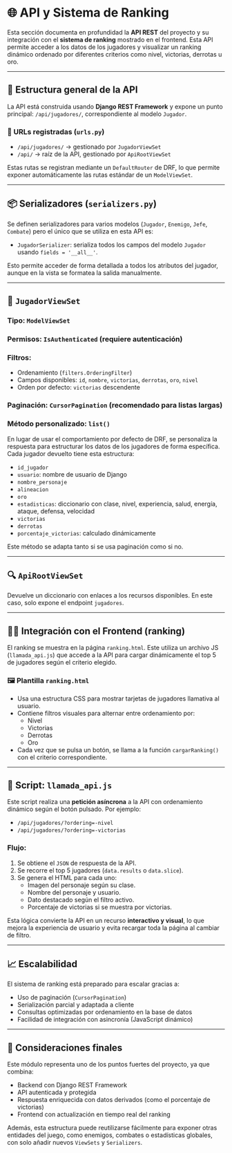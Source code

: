 # 🌐 API y Sistema de Ranking

Esta sección documenta en profundidad la **API REST** del proyecto y su integración con el **sistema de ranking**
mostrado en el frontend. Esta API permite acceder a los datos de los jugadores y visualizar un ranking dinámico ordenado
por diferentes criterios como nivel, victorias, derrotas u oro.

---

## 🧩 Estructura general de la API

La API está construida usando **Django REST Framework** y expone un punto principal: `/api/jugadores/`, correspondiente
al modelo `Jugador`.

### 🔗 URLs registradas (`urls.py`)

- `/api/jugadores/` → gestionado por `JugadorViewSet`
- `/api/` → raíz de la API, gestionado por `ApiRootViewSet`

Estas rutas se registran mediante un `DefaultRouter` de DRF, lo que permite exponer automáticamente las rutas estándar
de un `ModelViewSet`.

---

## 📦 Serializadores (`serializers.py`)

Se definen serializadores para varios modelos (`Jugador`, `Enemigo`, `Jefe`, `Combate`) pero el único que se utiliza en
esta API es:

- `JugadorSerializer`: serializa todos los campos del modelo `Jugador` usando `fields = '__all__'`.

Esto permite acceder de forma detallada a todos los atributos del jugador, aunque en la vista se formatea la salida
manualmente.

---

## 🔄 `JugadorViewSet`

### Tipo: `ModelViewSet`

### Permisos: `IsAuthenticated` (requiere autenticación)

### Filtros:

- Ordenamiento (`filters.OrderingFilter`)
- Campos disponibles: `id`, `nombre`, `victorias`, `derrotas`, `oro`, `nivel`
- Orden por defecto: `victorias` descendente

### Paginación: `CursorPagination` (recomendado para listas largas)

### Método personalizado: `list()`

En lugar de usar el comportamiento por defecto de DRF, se personaliza la respuesta para estructurar los datos de los
jugadores de forma específica. Cada jugador devuelto tiene esta estructura:

- `id_jugador`
- `usuario`: nombre de usuario de Django
- `nombre_personaje`
- `alineacion`
- `oro`
- `estadisticas`: diccionario con clase, nivel, experiencia, salud, energía, ataque, defensa, velocidad
- `victorias`
- `derrotas`
- `porcentaje_victorias`: calculado dinámicamente

Este método se adapta tanto si se usa paginación como si no.

---

## 🔍 `ApiRootViewSet`

Devuelve un diccionario con enlaces a los recursos disponibles. En este caso, solo expone el endpoint `jugadores`.

---

## 🧑‍💻 Integración con el Frontend (ranking)

El ranking se muestra en la página `ranking.html`. Este utiliza un archivo JS (`llamada_api.js`) que accede a la API
para cargar dinámicamente el top 5 de jugadores según el criterio elegido.

### 🖼️ Plantilla `ranking.html`

- Usa una estructura CSS para mostrar tarjetas de jugadores llamativa al usuario.
- Contiene filtros visuales para alternar entre ordenamiento por:
    - Nivel
    - Victorias
    - Derrotas
    - Oro
- Cada vez que se pulsa un botón, se llama a la función `cargarRanking()` con el criterio correspondiente.

---

## 📜 Script: `llamada_api.js`

Este script realiza una **petición asíncrona** a la API con ordenamiento dinámico según el botón pulsado. Por ejemplo:

- `/api/jugadores/?ordering=-nivel`
- `/api/jugadores/?ordering=-victorias`

### Flujo:

1. Se obtiene el `JSON` de respuesta de la API.
2. Se recorre el top 5 jugadores (`data.results` o `data.slice`).
3. Se genera el HTML para cada uno:
    - Imagen del personaje según su clase.
    - Nombre del personaje y usuario.
    - Dato destacado según el filtro activo.
    - Porcentaje de victorias si se muestra por victorias.

Esta lógica convierte la API en un recurso **interactivo y visual**, lo que mejora la experiencia de usuario y evita
recargar toda la página al cambiar de filtro.

---

## 📈 Escalabilidad

El sistema de ranking está preparado para escalar gracias a:

- Uso de paginación (`CursorPagination`)
- Serialización parcial y adaptada a cliente
- Consultas optimizadas por ordenamiento en la base de datos
- Facilidad de integración con asincronía (JavaScript dinámico)

---

## 📌 Consideraciones finales

Este módulo representa uno de los puntos fuertes del proyecto, ya que combina:

- Backend con Django REST Framework
- API autenticada y protegida
- Respuesta enriquecida con datos derivados (como el porcentaje de victorias)
- Frontend con actualización en tiempo real del ranking

Además, esta estructura puede reutilizarse fácilmente para exponer otras entidades del juego, como enemigos, combates o
estadísticas globales, con solo añadir nuevos `ViewSets` y `Serializers`.
